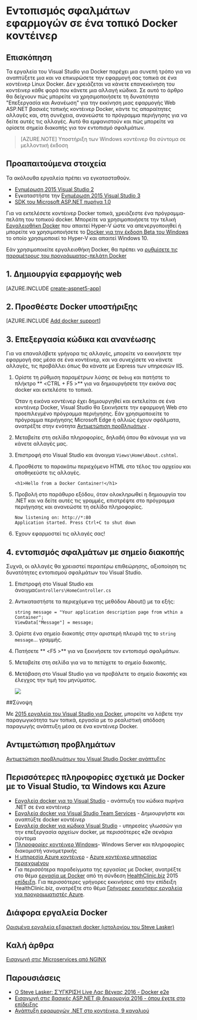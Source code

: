<properties
   pageTitle="Εντοπισμός σφαλμάτων εφαρμογών σε ένα τοπικό κοντέινερ Docker | Microsoft Azure"
   description="Μάθετε πώς να τροποποιείτε μια εφαρμογή που εκτελείται σε ένα τοπικό κοντέινερ Docker, ανανεώστε το κοντέινερ μέσω επεξεργασίας και ανανέωση και ορίστε τον εντοπισμό σφαλμάτων σε σημεία διακοπής"
   services="azure-container-service"
   documentationCenter="na"
   authors="mlearned"
   manager="douge"
   editor="" />
<tags
   ms.service="multiple"
   ms.devlang="dotnet"
   ms.topic="article"
   ms.tgt_pltfrm="na"
   ms.workload="multiple"
   ms.date="07/22/2016"
   ms.author="mlearned" />

# <a name="debugging-apps-in-a-local-docker-container"></a>Εντοπισμός σφαλμάτων εφαρμογών σε ένα τοπικό Docker κοντέινερ

## <a name="overview"></a>Επισκόπηση
Τα εργαλεία του Visual Studio για Docker παρέχει μια συνεπή τρόπο για να αναπτύξετε μια και να επικυρώσετε την εφαρμογή σας τοπικά σε ένα κοντέινερ Linux Docker.
Δεν χρειάζεται να κάνετε επανεκκίνηση του κοντέινερ κάθε φορά που κάνετε μια αλλαγή κώδικα.
Σε αυτό το άρθρο θα δείχνουν πώς μπορείτε να χρησιμοποιήσετε τη δυνατότητα "Επεξεργασία και Ανανέωση" για την εκκίνηση μιας εφαρμογής Web ASP.NET βασικές τοπικής κοντέινερ Docker, κάντε τις απαραίτητες αλλαγές και, στη συνέχεια, ανανεώστε το πρόγραμμα περιήγησης για να δείτε αυτές τις αλλαγές.
Αυτό θα εμφανιστούν και πώς μπορείτε να ορίσετε σημεία διακοπής για τον εντοπισμό σφαλμάτων.

> [AZURE.NOTE] Υποστήριξη των Windows κοντέινερ θα σύντομα σε μελλοντική έκδοση

## <a name="prerequisites"></a>Προαπαιτούμενα στοιχεία
Τα ακόλουθα εργαλεία πρέπει να εγκατασταθούν.

- [Ενημέρωση 2015 Visual Studio 2](https://go.microsoft.com/fwlink/?LinkId=691978)
- Εγκαταστήστε την [Ενημέρωση 2015 Visual Studio 3](https://go.microsoft.com/fwlink/?LinkId=691129)
- [SDK του Microsoft ASP.NET πυρήνα 1.0](https://go.microsoft.com/fwlink/?LinkID=809122)

Για να εκτελέσετε κοντέινερ Docker τοπικά, χρειάζεστε ένα πρόγραμμα-πελάτη του τοπικού docker.
Μπορείτε να χρησιμοποιήσετε την τελική [Εργαλειοθήκη Docker](https://www.docker.com/products/overview#/docker_toolbox) που απαιτεί Hyper-V ώστε να απενεργοποιηθεί ή μπορείτε να χρησιμοποιήσετε το [Docker για την έκδοση Beta του Windows](https://beta.docker.com) το οποίο χρησιμοποιεί το Hyper-V και απαιτεί Windows 10.

Εάν χρησιμοποιείτε εργαλειοθήκη Docker, θα πρέπει να [ρυθμίσετε τις παραμέτρους του προγράμματος-πελάτη Docker](./vs-azure-tools-docker-setup.md)

## <a name="1-create-a-web-app"></a>1. Δημιουργία εφαρμογής web

[AZURE.INCLUDE [create-aspnet5-app](../includes/create-aspnet5-app.md)]

## <a name="2-add-docker-support"></a>2. Προσθέστε Docker υποστήριξης

[AZURE.INCLUDE [Add docker support](../includes/vs-azure-tools-docker-add-docker-support.md)]


## <a name="3-edit-your-code-and-refresh"></a>3. Επεξεργασία κώδικα και ανανέωσης

Για να επαναλάβετε γρήγορα τις αλλαγές, μπορείτε να εκκινήσετε την εφαρμογή σας μέσα σε ένα κοντέινερ, και να συνεχίσετε να κάνετε αλλαγές, τις προβάλλει όπως θα κάνατε με Express των υπηρεσιών IIS.

1. Ορίστε τη ρύθμιση παραμέτρων λύσης σε `Debug` και πατήστε το πλήκτρο ** &lt;CTRL + F5 >** για να δημιουργήσετε την εικόνα σας docker και εκτελέστε το τοπικά.

    Όταν η εικόνα κοντέινερ έχει δημιουργηθεί και εκτελείται σε ένα κοντέινερ Docker, Visual Studio θα ξεκινήσετε την εφαρμογή Web στο προεπιλεγμένο πρόγραμμα περιήγησης.
    Εάν χρησιμοποιείτε το πρόγραμμα περιήγησης Microsoft Edge ή αλλιώς έχουν σφάλματα, ανατρέξτε στην ενότητα [Αντιμετώπιση προβλημάτων](vs-azure-tools-docker-troubleshooting-docker-errors.md) .

1. Μεταβείτε στη σελίδα πληροφορίες, δηλαδή όπου θα κάνουμε για να κάνετε αλλαγές μας.

1. Επιστροφή στο Visual Studio και άνοιγμα `Views\Home\About.cshtml`.

1. Προσθέστε το παρακάτω περιεχόμενο HTML στο τέλος του αρχείου και αποθηκεύστε τις αλλαγές.

    ```
    <h1>Hello from a Docker Container!</h1>
    ```

1.  Προβολή στο παράθυρο εξόδου, όταν ολοκληρωθεί η δημιουργία του .NET και να δείτε αυτές τις γραμμές, επιστρέψτε στο πρόγραμμα περιήγησης και ανανεώστε τη σελίδα πληροφορίες.

    ```
    Now listening on: http://*:80
    Application started. Press Ctrl+C to shut down
    ```

1.  Έχουν εφαρμοστεί τις αλλαγές σας!

## <a name="4-debug-with-breakpoints"></a>4. εντοπισμός σφαλμάτων με σημείο διακοπής

Συχνά, οι αλλαγές θα χρειαστεί περαιτέρω επιθεώρησης, αξιοποίηση τις δυνατότητες εντοπισμού σφαλμάτων του Visual Studio.

1.  Επιστροφή στο Visual Studio και άνοιγμα`Controllers\HomeController.cs`

1.  Αντικαταστήστε τα περιεχόμενα της μεθόδου About() με τα εξής:

    ```
    string message = "Your application description page from wthin a Container";
    ViewData["Message"] = message;
    ````

1.  Ορίστε ένα σημείο διακοπής στην αριστερή πλευρά της το `string message`... γραμμής.

1.  Πατήσετε ** &lt;F5 >** για να ξεκινήσετε τον εντοπισμό σφαλμάτων.

1.  Μεταβείτε στη σελίδα για να το πετύχετε το σημείο διακοπής.

1.  Μετάβαση στο Visual Studio για να προβάλετε το σημείο διακοπής και έλεγχος την τιμή του μηνύματος.

    ![][2]

##<a name="summary"></a>Σύνοψη

Με [2015 εργαλεία του Visual Studio για Docker](https://aka.ms/DockerToolsForVS), μπορείτε να λάβετε την παραγωγικότητα των τοπικά, εργασία με το ρεαλιστική απόδοση παραγωγής ανάπτυξη μέσα σε ένα κοντέινερ Docker.

## <a name="troubleshooting"></a>Αντιμετώπιση προβλημάτων

[Αντιμετώπιση προβλημάτων του Visual Studio Docker ανάπτυξης](vs-azure-tools-docker-troubleshooting-docker-errors.md)

## <a name="more-about-docker-with-visual-studio-windows-and-azure"></a>Περισσότερες πληροφορίες σχετικά με Docker με το Visual Studio, τα Windows και Azure

- [Εργαλεία docker για το Visual Studio](http://aka.ms/dockertoolsforvs) - ανάπτυξη του κώδικα πυρήνα .NET σε ένα κοντέινερ
- [Εργαλεία docker για Visual Studio Team Services](http://aka.ms/dockertoolsforvsts) - Δημιουργήστε και αναπτύξτε docker κοντέινερ
- [Εργαλεία docker για κώδικα Visual Studio](http://aka.ms/dockertoolsforvscode) - υπηρεσίες γλωσσών για την επεξεργασία αρχείων docker, με περισσότερες e2e σενάρια σύντομα
- [Πληροφορίες κοντέινερ Windows](http://aka.ms/containers)- Windows Server και πληροφορίες διακομιστή νανομετρικής
- [Η υπηρεσία Azure κοντέινερ](https://azure.microsoft.com/services/container-service/) - [Azure κοντέινερ υπηρεσίας περιεχομένου](http://aka.ms/AzureContainerService)
-    Για περισσότερα παραδείγματα της εργασίας με Docker, ανατρέξτε στο θέμα [εργασία με Docker](https://github.com/Microsoft/HealthClinic.biz/wiki/Working-with-Docker) από τη σύνδεση [HealthClinic.biz](https://github.com/Microsoft/HealthClinic.biz) 2015 [επίδειξη](https://blogs.msdn.microsoft.com/visualstudio/2015/12/08/connectdemos-2015-healthclinic-biz/). Για περισσότερες γρήγορες εκκινήσεις από την επίδειξη HealthClinic.biz, ανατρέξτε στο θέμα [Γρήγορες εκκινήσεις εργαλεία για προγραμματιστές Azure](https://github.com/Microsoft/HealthClinic.biz/wiki/Azure-Developer-Tools-Quickstarts).

## <a name="various-docker-tools"></a>Διάφορα εργαλεία Docker

[Ορισμένα εργαλεία εξαιρετική docker (ιστολογίου του Steve Lasker)](https://blogs.msdn.microsoft.com/stevelasker/2016/03/25/some-great-docker-tools/)

## <a name="good-articles"></a>Καλή άρθρα

[Εισαγωγή στις Microservices από NGINX](https://www.nginx.com/blog/introduction-to-microservices/)

## <a name="presentations"></a>Παρουσιάσεις

- [Ο Steve Lasker: ΣΎΓΚΡΙΣΗ Live Λας Βέγκας 2016 - Docker e2e](https://github.com/SteveLasker/Presentations/blob/master/VSLive2016/Vegas/)
- [Εισαγωγή στις βασικές ASP.NET @ δημιουργία 2016 - όπου έχετε στο επίδειξης](https://channel9.msdn.com/Events/Build/2016/B810)
- [Ανάπτυξη εφαρμογών .NET στο κοντέινερ, 9 καναλιού](https://blogs.msdn.microsoft.com/stevelasker/2016/02/19/developing-asp-net-apps-in-docker-containers/)

[2]: ./media/vs-azure-tools-docker-edit-and-refresh/breakpoint.png
